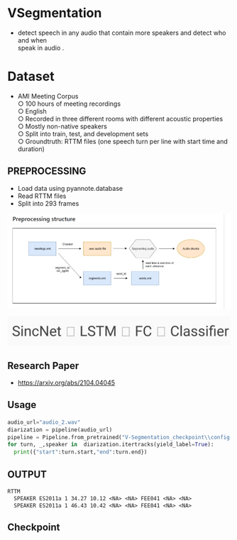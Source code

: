 # VSegmentation
   - detect speech in any audio that contain more speakers and detect who and when   
     speak in audio .


# Dataset
 - AMI Meeting Corpus 
   <br/>○ 100 hours of meeting recordings<br/>
   ○ English <br/>
   ○ Recorded in three different rooms with different acoustic properties<br/>
   ○ Mostly non-native speakers<br/>
   ○ Split into train, test, and development sets<br/>
   ○ Groundtruth: RTTM files (one speech turn per line with start time and duration)<br/>

## PREPROCESSING
 -	Load data using pyannote.database
 -	Read RTTM files 
 -	Split into 293 frames

 ![AMI](AMI.jpg)


 ![Architecture](architecture.jpg)

 ## Research Paper
  - https://arxiv.org/abs/2104.04045

## Usage 
``` python
audio_url="audio_2.wav"
diarization = pipeline(audio_url)
pipeline = Pipeline.from_pretrained("V-Segmentation_checkpoint\\config.yaml")
for turn, _,speaker in  diarization.itertracks(yield_label=True):
  print({"start":turn.start,"end":turn.end})
```
## OUTPUT 
    RTTM 
      SPEAKER ES2011a 1 34.27 10.12 <NA> <NA> FEE041 <NA> <NA>
      SPEAKER ES2011a 1 46.43 10.42 <NA> <NA> FEE041 <NA> <NA>




## Checkpoint 

